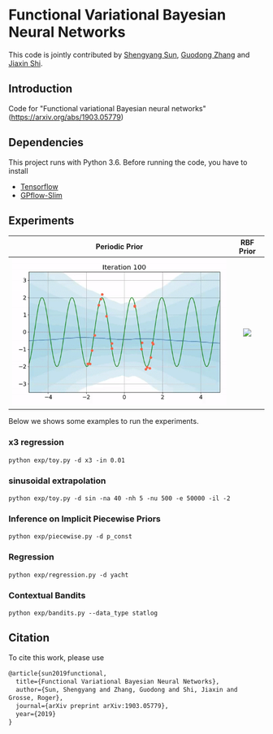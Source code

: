 # Functional Variational Bayesian Neural Networks
This code is jointly contributed by [Shengyang Sun](https://github.com/ssydasheng), [Guodong Zhang](https://github.com/gd-zhang) and [Jiaxin Shi](https://github.com/thjashin/).
## Introduction
Code for "Functional variational Bayesian neural networks" (https://arxiv.org/abs/1903.05779)

## Dependencies
This project runs with Python 3.6. Before running the code, you have to install
* [Tensorflow](https:www.tensorflow.org)
* [GPflow-Slim](https://github.com/ssydasheng/GPflow-Slim)

## Experiments
Periodic Prior             |  RBF Prior
:-------------------------:|:-------------------------:
![](figures/anime-sin-per.gif)  |  ![](figures/anime-sin-rbf.gif)

Below we shows some examples to run the experiments.
### x3 regression
```
python exp/toy.py -d x3 -in 0.01
```
### sinusoidal extrapolation
```
python exp/toy.py -d sin -na 40 -nh 5 -nu 500 -e 50000 -il -2
```
### Inference on Implicit Piecewise Priors
```
python exp/piecewise.py -d p_const
```
### Regression
```
python exp/regression.py -d yacht
```
### Contextual Bandits
```
python exp/bandits.py --data_type statlog
```
## Citation
To cite this work, please use
```
@article{sun2019functional,
  title={Functional Variational Bayesian Neural Networks},
  author={Sun, Shengyang and Zhang, Guodong and Shi, Jiaxin and Grosse, Roger},
  journal={arXiv preprint arXiv:1903.05779},
  year={2019}
}
```
